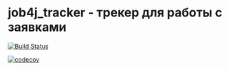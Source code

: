 # job4j_tracker - трекер для работы с заявками

[![Build Status](https://app.travis-ci.com/alexeykuzhelev/akuzhelev.svg?branch=master)](https://app.travis-ci.com/alexeykuzhelev/akuzhelev)

[![codecov](https://codecov.io/gh/alexeykuzhelev/akuzhelev/branch/master/graph/badge.svg)](https://codecov.io/gh/alexeykuzhelev/akuzhelev)
